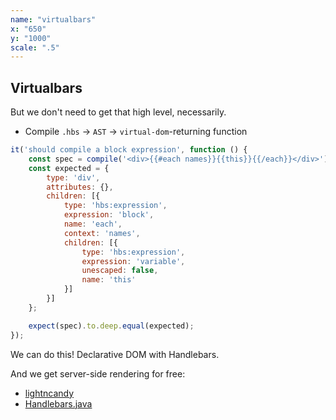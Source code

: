 ```yaml
---
name: "virtualbars"
x: "650"
y: "1000"
scale: ".5"
---
```

## Virtualbars

But we don't need to get that high level, necessarily.

* Compile `.hbs` -> `AST` -> `virtual-dom`-returning function

```javascript
it('should compile a block expression', function () {
    const spec = compile('<div>{{#each names}}{{this}}{{/each}}</div>');
    const expected = {
        type: 'div',
        attributes: {},
        children: [{
            type: 'hbs:expression',
            expression: 'block',
            name: 'each',
            context: 'names',
            children: [{
                type: 'hbs:expression',
                expression: 'variable',
                unescaped: false,
                name: 'this'
            }]
        }]
    };

    expect(spec).to.deep.equal(expected);
});
```

We can do this! Declarative DOM with Handlebars.

And we get server-side rendering for free:

* [lightncandy](https://github.com/zordius/lightncandy)
* [Handlebars.java](http://jknack.github.io/handlebars.java/)
